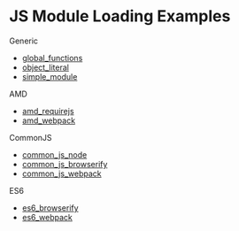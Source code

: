 # JS Module Loading Examples

Generic

* [global_functions](https://github.com/ambethia/js_modules/tree/global_functions)
* [object_literal](https://github.com/ambethia/js_modules/tree/object_literal)
* [simple_module](https://github.com/ambethia/js_modules/tree/simple_module)

AMD

* [amd_requirejs](https://github.com/ambethia/js_modules/tree/amd_requirejs)
* [amd_webpack](https://github.com/ambethia/js_modules/tree/amd_webpack)

CommonJS

* [common_js_node](https://github.com/ambethia/js_modules/tree/common_js_node)
* [common_js_browserify](https://github.com/ambethia/js_modules/tree/common_js_browserify)
* [common_js_webpack](https://github.com/ambethia/js_modules/tree/common_js_webpack)

ES6

* [es6_browserify](https://github.com/ambethia/js_modules/tree/es6_browserify)
* [es6_webpack](https://github.com/ambethia/js_modules/tree/es6_webpack)
